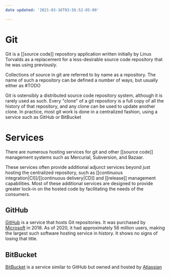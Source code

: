 ```yaml
---
date updated: '2021-03-16T03:56:52-05:00'

---
```


Git
===

Git is a [[source code]] repository application written initially by Linus Torvalds as a replacement for a less-desirable source code repository that he was using previously.

Collections of source in git are referred to by name as a repository.  The name of such a repository can be defined a number of ways, but usually either as #TODO

Git is ostensibly a distributed source code repository system, although it is rarely used as such.  Every "clone" of a git repository is a full copy of all the history of that repository, and any clone can be used to update another clone.  In practice, most git work is done in a centralized fashion, using a service such as GitHub or BitBucket

# Services

There are numerous hosting services for git and other [[source code]] management systems such as Mercurial, Subversion, and Bazaar.

These services often provide additional adjunct services beyond just hosting the centralized repository, such as [[continuous integration|CI]]/[[continuous delivery|CD]] and [[release]] management capabilities.  Most of these additional services are designed to provide greater lock-in on the hosted code by facilitating the needs of the consumers.

## GitHub

[GitHub](https://github.com) is a service that hosts Git repositories.  It was purchased by [Microsoft](https://microsoft.com) in 2018.  As of 2020, it had approximately 56 million users, making the largest such software hosting service in history.  It shows no signs of losing that title.

## BitBucket

[BitBucket](https://bitbucket.org) is a service similar to GitHub but owned and hosted by [Atlassian](https://atlassian.com)
